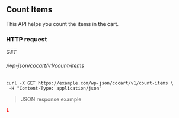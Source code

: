 ## Count Items ##

This API helps you count the items in the cart.

### HTTP request ###

<div class="api-endpoint">
  <div class="endpoint-data">
    <i class="label label-get">GET</i>
    <h6>/wp-json/cocart/v1/count-items</h6>
  </div>
</div>

```shell
curl -X GET https://example.com/wp-json/cocart/v1/count-items \
 -H "Content-Type: application/json"
```

> JSON response example

```json
1
```
